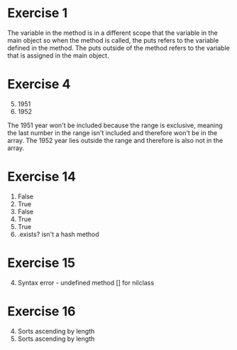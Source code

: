 # Exercise 1

The variable in the method is in a different scope that the variable in the main object so when the method is called, the puts refers to the variable defined in the method. The puts outside of the method refers to the variable that is assigned in the main object. 

# Exercise 4

5. 1951
6. 1952

The 1951 year won't be included because the range is exclusive, meaning the last number in the range isn't included and therefore won't be in the array. The 1952 year lies outside the range and therefore is also not in the array. 

# Exercise 14

1. False
2. True
3. False
4. True
5. True
6. .exists? isn't a hash method

# Exercise 15

4. Syntax error - undefined method [] for nilclass

# Exercise 16

4. Sorts ascending by length
6. Sorts ascending by length


